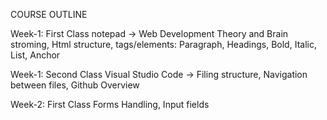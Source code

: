 COURSE OUTLINE

Week-1: First Class
notepad ->
Web Development Theory and Brain stroming, Html structure, tags/elements: Paragraph, Headings, Bold, Italic, List, Anchor

Week-1: Second Class
Visual Studio Code ->
Filing structure, Navigation between files, Github Overview

Week-2: First Class
Forms Handling, Input fields

